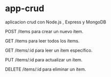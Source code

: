 # app-crud
aplicacion crud con Node.js , Express y MongoDB

POST /items para crear un nuevo ítem.

GET /items para leer todos los ítems.

GET /items/:id para leer un ítem específico.

PUT /items/:id para actualizar un ítem.

DELETE /items/:id para eliminar un ítem.


